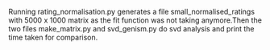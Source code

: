 Running rating_normalisation.py generates a file small_normalised_ratings with 5000 x 1000 matrix as the fit function was not taking anymore.Then the two files make_matrix.py and svd_genism.py do svd analysis and print the time taken for comparison.
